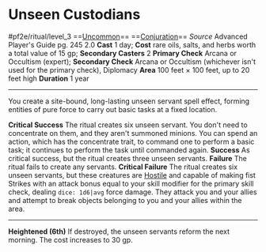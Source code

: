 # Unseen Custodians
#pf2e/ritual/level_3
==[Uncommon](../../../rules/traits/uncommon.md)== ==[Conjuration](../../../rules/traits/conjuration.md)==
*Source* Advanced Player's Guide pg. 245 2.0
**Cast** 1 day; **Cost** rare oils, salts, and herbs worth a total value of 15 gp; **Secondary Casters** 2
**Primary Check** Arcana or Occultism (expert); **Secondary Check** Arcana or Occultism (whichever isn't used for the primary check), Diplomacy
**Area** 100 feet × 100 feet, up to 20 feet high
**Duration** 1 year

---
You create a site-bound, long-lasting unseen servant spell effect, forming entities of pure force to carry out basic tasks at a fixed location.

**Critical Success** The ritual creates six unseen servant. You don't need to concentrate on them, and they aren't summoned minions. You can spend an action, which has the concentrate trait, to command one to perform a basic task; it continues to perform the task until commanded again.
**Success** As critical success, but the ritual creates three unseen servants.
**Failure** The ritual fails to create any servants.
**Critical Failure** The ritual creates six unseen servants, but these creatures are [Hostile](../../../Conditions/Hostile.md) and capable of making fist Strikes with an attack bonus equal to your skill modifier for the primary skill check, dealing `dice: 1d6|avg` force damage. They attack you and your allies and attempt to break objects belonging to you and your allies within the area.

<hr>

**Heightened (6th)** If destroyed, the unseen servants reform the next morning. The cost increases to 30 gp.